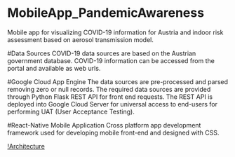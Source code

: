 # MobileApp_PandemicAwareness
Mobile app for visualizing COVID-19 information for Austria and indoor risk assessment based on aerosol transmission model.

#Data Sources
COVID-19 data sources are based on the Austrian government database. COVID-19 information can be accessed from the portal and available as web urls.

#Google Cloud App Engine
The data sources are pre-processed and parsed removing zero or null records. The required data sources are provided through Python Flask REST API for front end requests. The REST API is deployed into Google Cloud Server for universal access to end-users for performing UAT (User Acceptance Testing).

#React-Native Mobile Application
Cross platform app development framework used for developing mobile front-end and designed with CSS.

[!Architecture]('./image/SystemArchOverviewDiagram.pdf')
